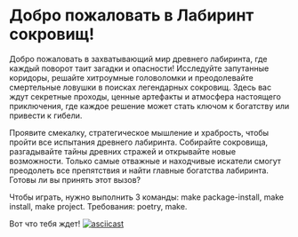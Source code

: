 # Добро пожаловать в Лабиринт сокровищ!
Добро пожаловать в захватывающий мир древнего лабиринта, где каждый поворот таит загадки и опасности! Исследуйте запутанные коридоры, решайте хитроумные головоломки и преодолевайте смертельные ловушки в поисках легендарных сокровищ. Здесь вас ждут секретные проходы, ценные артефакты и атмосфера настоящего приключения, где каждое решение может стать ключом к богатству или привести к гибели.

Проявите смекалку, стратегическое мышление и храбрость, чтобы пройти все испытания древнего лабиринта. Собирайте сокровища, разгадывайте тайны древних стражей и открывайте новые возможности. Только самые отважные и находчивые искатели смогут преодолеть все препятствия и найти главные богатства лабиринта. Готовы ли вы принять этот вызов?

Чтобы играть, нужно выполнить 3 команды:
make package-install,
make install,
make project.
Требования: poetry, make.


Вот что тебя ждет!
[![asciicast](https://asciinema.org/a/mWJqo1z3vNOFQfzN5Nfma54kn.svg)](https://asciinema.org/a/mWJqo1z3vNOFQfzN5Nfma54kn)


